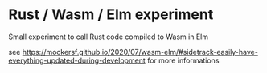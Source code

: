 # Rust / Wasm / Elm experiment

Small experiment to call Rust code compiled to Wasm in Elm

see https://mockersf.github.io/2020/07/wasm-elm/#sidetrack-easily-have-everything-updated-during-development for
more informations
